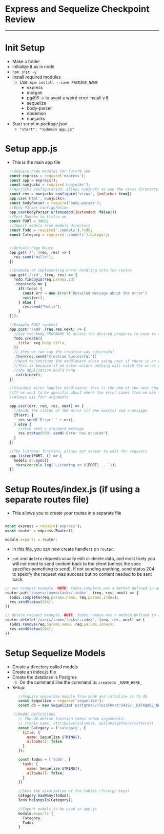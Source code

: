 # Express and Sequelize Checkpoint Review
---
# Init Setup
- Make a folder
- Initialize it as in node
- ``` npm init -y ```
- Install required modules
  - Use: ``` npm install --save PACKAGE_NAME ```
    - express
    - morgan
    - pg@6 -> to avoid a weird error install v.6
    - sequelize
    - body-parser
    - nodemon
    - nunjucks
- Start script in package.json
  - ``` "start": "nodemon app.js" ```

# Setup app.js
- This is the main app file
```javascript
  //Require node modules for future use
  const express = require('express');
  const app = express();
  const nunjucks = require('nunjucks');
  //Nunjucks configuration: allows nunjucks to use the views directory to render content dynamically
  const env = nunjucks.configure('views', {noCache: true})
  app.use('html', nunjucks);
  const bodyParser = require('body-parser');
  //Body Parser configuration
  app.use(bodyParser.urlencoded({extended: false}))
  //Port Number to listen on
  const PORT = 3000;
  //Import models from models directory
  const Todo = require('./models').Todo;
  const Category = require('./models').Category;


  //Defualt Page Route
  app.get('/', (req, res) => {
    res.send("Hello");
  })

  //Example of implementing error handling into the routes
  app.get('/:id', (req, res) => {
    Todo.findbyId(req.params.id)
    .then(todo => {
      if(!todo) {
        const err = new Error('Detailed message about the error')
        next(err);
      } else {
        res.send("Hello");
      }
  })};

  //Example POST request
  app.post('/add',(req,res,next) => {
    //Use req.body.PROPNAME to access the desired property to save to the db
    Todo.create({
      title: req.body.title,
    })
    //.then we can say the creation was successful
    .then(res.send('Creation Successful'))
    //Need to continue the middleware chain using next if there is an error
    //This is because if an error occurs nothing will catch the error and
    //the application would hang
    .catch(next);
  })

  //Standard error handler middleware; this is the end of the next chain
  //If we want to be specific about where the error comes from we use the following
  //Always has four arguments

  app.use((err, req, res, next) => {
    //Sends the status of the error (if one exists) and a message
    if(err) {
      res.send('Error! ' + err);
    } else {
      //else send a standard message
      res.status(500).send('Error has occured')
    }
  })

  //The listener function, allows our server to wait for requests
  app.listen(PORT, () => {
    models.db.sync()
    .then(console.log(`Listening on ${PORT} ...`));
  })

```

# Setup Routes/index.js (if using a separate routes file)

- This allows you to create your routes in a separate file

```javascript

const express = require('express');
const router = express.Router();

module.exports = router;
```
- In this file, you can now create handlers on `router`.

- `put` and `delete` requests usually edit or delete data, and most likely you will not need to send content back to the client (unless the spec specifies something to send). If not sending anything, send status 204 to specify the request was success but no content needed to be sent back.

```javascript
// put request example. NOTE: Todos.complete was a method defined in another file (not built in!!)
router.put('/users/:name/tasks/:index', (req, res, next) => {
  Todos.complete(req.params.name, req.params.index);
  res.sendStatus(204);
})

// delete request example. NOTE: Todos.remove was a method defined in another file (not built in!!)
router.delete('/users/:name/tasks/:index', (req, res, next) => {
  Todos.remove(req.params.name, req.params.index);
  res.sendStatus(204);
})
```

# Setup Sequelize Models
- Create a directory called models
- Create an index.js file
- Create the database is Postgres
  - On the command line the command is: ``` createdb _NAME_HERE_ ```
- Setup:
```javascript
      //Require sequelize module from node and intialize it to db
      const Sequelize = require('sequelize');
      const db = new Sequelize('postgres://localhost:5432/__DATABASE_NAME_HERE__')

    //Model Definitions
      // The db.define function takes three arguements:
      // (table name, attributes(columns), options(getters/setters))
      const Category = ('category', {
        title: {
          name: Sequelize.STRING(),
          allowNull: false
        }
      });

      const Todos = ('todo', {
        task: {
          name: Sequelize.STRING(),
          allowNull: false;
        }
      })

      //Sets the association of the tables (foreign keys)
      Category.hasMany(Todos);
      Todo.belongsTo(Category);

      //Export models to be used in app.js
      module.exports {
        Category,
        Todos
      }
```
